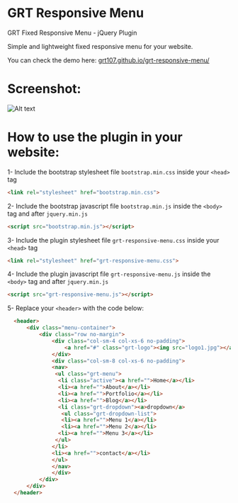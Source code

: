 # GRT Responsive Menu
GRT Fixed Responsive Menu - jQuery Plugin

Simple and lightweight fixed responsive menu for your website.

You can check the demo here: [grt107.github.io/grt-responsive-menu/](http://grt107.github.io/grt-responsive-menu/)

# Screenshot:
![Alt text](/screenshot.jpg?raw=true "Demo Screenshot")

# How to use the plugin in your website:
1- Include the bootstrap stylesheet file ```bootstrap.min.css``` inside your ```<head>``` tag

  ```html
  <link rel="stylesheet" href="bootstrap.min.css">
  ```

2- Include the bootstrap javascript file ```bootstrap.min.js``` inside the ```<body>``` tag and after ```jquery.min.js```

  ```html
  <script src="bootstrap.min.js"></script>
  ```

3- Include the plugin stylesheet file ```grt-responsive-menu.css``` inside your ```<head>``` tag

  ```html
  <link rel="stylesheet" href="grt-responsive-menu.css">
  ```

4- Include the plugin javascript file ```grt-responsive-menu.js``` inside the ```<body>``` tag and after ```jquery.min.js```

  ```html
  <script src="grt-responsive-menu.js"></script>
  ```

5- Replace your ```<header>``` with the code below:

  ```html
 	<header>
		<div class="menu-container">
			<div class="row no-margin">
				<div class="col-sm-4 col-xs-6 no-padding">
					<a href="#" class="grt-logo"><img src="logo1.jpg"></a>
				</div>
				<div class="col-sm-8 col-xs-6 no-padding">
				<nav>
				 <ul class="grt-menu">
				  <li class="active"><a href="">Home</a></li>
				  <li><a href="">About</a></li>
				  <li><a href="">Portfolio</a></li>
				  <li><a href="">Blog</a></li>
				  <li class="grt-dropdown"><a>dropdown</a>
				   <ul class="grt-dropdown-list">
				   <li><a href="">Menu 1</a></li>
				   <li><a href="">Menu 2</a></li>
				  <li><a href="">Menu 3</a></li>
				 </ul>
				</li>
				<li><a href="">contact</a></li>								
				</ul>
				</nav>
				</div>
			</div>
		</div>
	</header>
  ```
